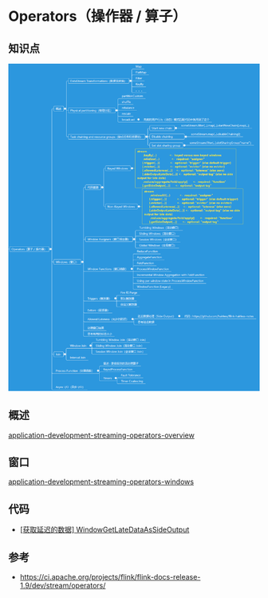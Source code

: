 # Operators（操作器 / 算子）

## 知识点
![hairless-notes-application-development-streaming-operators.png](../../images/hairless-notes/hairless-notes-application-development-streaming-operators.png)

## 概述
[application-development-streaming-operators-overview](application-development-streaming-operators-overview.md)

## 窗口
[application-development-streaming-operators-windows](application-development-streaming-operators-windows.md)

## 代码
* [[获取延迟的数据] WindowGetLateDataAsSideOutput](../../codes/hairless-notes-streaming/src/main/scala/wang/yangting/tech/flink/streaming/scala/operators/window/WindowGetLateDataAsSideOutput.scala)

## 参考
* <https://ci.apache.org/projects/flink/flink-docs-release-1.9/dev/stream/operators/>
